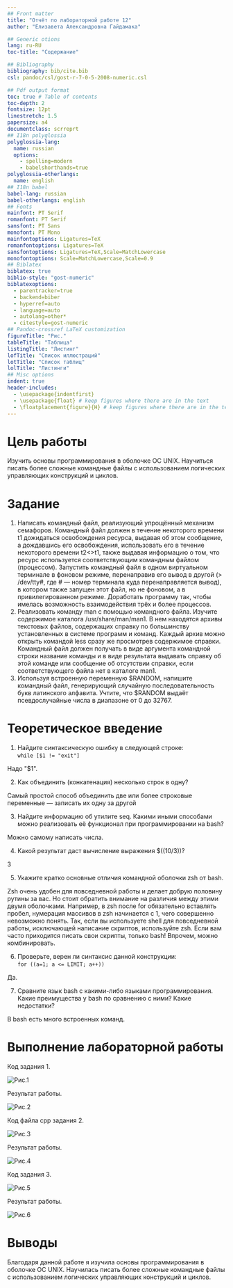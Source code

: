 ```yaml
---
## Front matter
title: "Отчёт по лабораторной работе 12"
author: "Елизавета Александровна Гайдамака"

## Generic otions
lang: ru-RU
toc-title: "Содержание"

## Bibliography
bibliography: bib/cite.bib
csl: pandoc/csl/gost-r-7-0-5-2008-numeric.csl

## Pdf output format
toc: true # Table of contents
toc-depth: 2
fontsize: 12pt
linestretch: 1.5
papersize: a4
documentclass: scrreprt
## I18n polyglossia
polyglossia-lang:
  name: russian
  options:
	- spelling=modern
	- babelshorthands=true
polyglossia-otherlangs:
  name: english
## I18n babel
babel-lang: russian
babel-otherlangs: english
## Fonts
mainfont: PT Serif
romanfont: PT Serif
sansfont: PT Sans
monofont: PT Mono
mainfontoptions: Ligatures=TeX
romanfontoptions: Ligatures=TeX
sansfontoptions: Ligatures=TeX,Scale=MatchLowercase
monofontoptions: Scale=MatchLowercase,Scale=0.9
## Biblatex
biblatex: true
biblio-style: "gost-numeric"
biblatexoptions:
  - parentracker=true
  - backend=biber
  - hyperref=auto
  - language=auto
  - autolang=other*
  - citestyle=gost-numeric
## Pandoc-crossref LaTeX customization
figureTitle: "Рис."
tableTitle: "Таблица"
listingTitle: "Листинг"
lofTitle: "Список иллюстраций"
lotTitle: "Список таблиц"
lolTitle: "Листинги"
## Misc options
indent: true
header-includes:
  - \usepackage{indentfirst}
  - \usepackage{float} # keep figures where there are in the text
  - \floatplacement{figure}{H} # keep figures where there are in the text
---
```


# Цель работы

Изучить основы программирования в оболочке ОС UNIX. Научиться писать более
сложные командные файлы с использованием логических управляющих конструкций
и циклов.

# Задание

1. Написать командный файл, реализующий упрощённый механизм семафоров. Командный файл должен в течение некоторого времени t1 дожидаться освобождения
ресурса, выдавая об этом сообщение, а дождавшись его освобождения, использовать
его в течение некоторого времени t2<>t1, также выдавая информацию о том, что
ресурс используется соответствующим командным файлом (процессом). Запустить
командный файл в одном виртуальном терминале в фоновом режиме, перенаправив
его вывод в другой (> /dev/tty#, где # — номер терминала куда перенаправляется
вывод), в котором также запущен этот файл, но не фоновом, а в привилегированном
режиме. Доработать программу так, чтобы имелась возможность взаимодействия трёх
и более процессов.
2. Реализовать команду man с помощью командного файла. Изучите содержимое каталога /usr/share/man/man1. В нем находятся архивы текстовых файлов, содержащих
справку по большинству установленных в системе программ и команд. Каждый архив
можно открыть командой less сразу же просмотрев содержимое справки. Командный
файл должен получать в виде аргумента командной строки название команды и в виде
результата выдавать справку об этой команде или сообщение об отсутствии справки,
если соответствующего файла нет в каталоге man1.
3. Используя встроенную переменную $RANDOM, напишите командный файл, генерирующий случайную последовательность букв латинского алфавита. Учтите, что $RANDOM
выдаёт псевдослучайные числа в диапазоне от 0 до 32767.

# Теоретическое введение

1. Найдите синтаксическую ошибку в следующей строке:  
`while [$1 != "exit"]`

Надо "$1".

2. Как объединить (конкатенация) несколько строк в одну?

Самый простой способ объединить две или более строковые переменные — записать их одну за другой

3. Найдите информацию об утилите seq. Какими иными способами можно реализовать
её функционал при программировании на bash?

Можно самому написать числа.

4. Какой результат даст вычисление выражения $((10/3))?

3

5. Укажите кратко основные отличия командной оболочки zsh от bash.

Zsh очень удобен для повседневной работы и делает добрую половину рутины за вас. Но стоит обратить внимание на различия между этими двумя оболочками. Например, в zsh после for обязательно вставлять пробел, нумерация массивов в zsh начинается с 1, чего совершенно невозможно понять.
Так, если вы используете shell для повседневной работы, исключающей написание скриптов, используйте zsh. Если вам часто приходится писать свои скрипты, только bash! Впрочем, можно комбинировать.

6. Проверьте, верен ли синтаксис данной конструкции:  
`for ((a=1; a <= LIMIT; a++))`

Да.

7. Сравните язык bash с какими-либо языками программирования. Какие преимущества
у bash по сравнению с ними? Какие недостатки?

В bash есть много встроенных команд.

# Выполнение лабораторной работы

Код задания 1.

![Рис.1](image\picture1.png)  

Результат работы.

![Рис.2](image\picture2.png)  

Код файла cpp задания 2.

![Рис.3](image\picture3.png) 

Результат работы.

![Рис.4](image\picture4.png)  

Код задания 3.

![Рис.5](image\picture5.png)  

Результат работы.

![Рис.6](image\picture6.png)  

# Выводы

Благодаря данной работе я изучила основы программирования в оболочке ОС UNIX. Научилась писать более сложные командные файлы с использованием логических управляющих конструкций
и циклов.